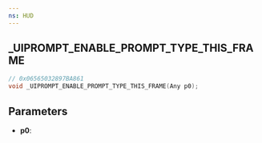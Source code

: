 ```yaml
---
ns: HUD
---
```

## _UIPROMPT_ENABLE_PROMPT_TYPE_THIS_FRAME

```c
// 0x06565032897BA861
void _UIPROMPT_ENABLE_PROMPT_TYPE_THIS_FRAME(Any p0);
```

## Parameters
* **p0**:

